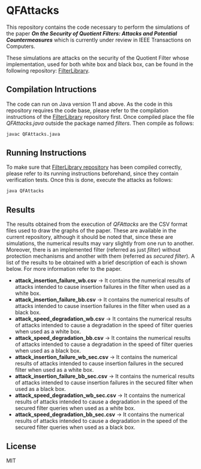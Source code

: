 # QFAttacks

This repository contains the code necessary to perform the simulations of the paper ***On the Security of Quotient Filters: Attacks and Potential Countermeasures*** which is currently under review in IEEE Transactions on Computers.

These simulations are attacks on the security of the Quotient Filter whose implementation, used for both white box and black box, can be found in the following repository: [FilterLibrary](https://github.com/nivdayan/FilterLibrary).

## Compilation Intructions

The code can run on Java version 11 and above.
As the code in this repository requires the code base, please refer to the compilation instructions of the [FilterLibrary](https://github.com/nivdayan/FilterLibrary) repository first. Once compiled place the file *QFAttacks.java* outside the package named *filters*. Then compile as follows:

```sh
javac QFAttacks.java
```

## Running Instructions
To make sure that [FilterLibrary repository](https://github.com/nivdayan/FilterLibrary) has been compiled correctly, please refer to its running instructions beforehand, since they contain verification tests. Once this is done, execute the attacks as follows:

```sh
java QFAttacks
```

## Results
The results obtained from the execution of *QFAttacks* are the CSV format files used to draw the graphs of the paper. These are available in the current repository, although it should be noted that, since these are simulations, the numerical results may vary slightly from one run to another. Moreover, there is an implemented filter (referred as just *filter*) without protection mechanisms and another with them (referred as *secured filter*).
A list of the results to be obtained with a brief description of each is shown below. For more information refer to the paper.
- **attack_insertion_failure_wb.csv**   &#8594;   It contains the numerical results of attacks intended to cause insertion failures in the filter when used as a white box.
- **attack_insertion_failure_bb.csv**   &#8594;   It contains the numerical results of attacks intended to cause insertion failures in the filter when used as a black box.
- **attack_speed_degradation_wb.csv**   &#8594;   It contains the numerical results of attacks intended to cause a degradation in the speed of filter queries when used as a white box.
- **attack_speed_degradation_bb.csv**   &#8594;   It contains the numerical results of attacks intended to cause a degradation in the speed of filter queries when used as a black box.
- **attack_insertion_failure_wb_sec.csv**   &#8594;   It contains the numerical results of attacks intended to cause insertion failures in the secured filter when used as a white box.
- **attack_insertion_failure_bb_sec.csv**   &#8594;   It contains the numerical results of attacks intended to cause insertion failures in the secured filter when used as a black box.
- **attack_speed_degradation_wb_sec.csv**   &#8594;   It contains the numerical results of attacks intended to cause a degradation in the speed of the secured filter queries when used as a white box.
- **attack_speed_degradation_bb_sec.csv**   &#8594;   It contains the numerical results of attacks intended to cause a degradation in the speed of the secured filter queries when used as a black box.

## License

MIT
